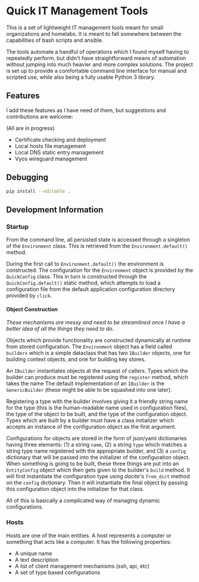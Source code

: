 # Quick IT Management Tools

This is a set of lightweight IT management tools meant for small organizations and homelabs.  It is meant to fall somewhere between the capabilities of bash scripts and ansible.

The tools automate a handful of operations which I found myself having to repeatedly perform, but didn't have straightforward means of automation without jumping into much heavier and more complex solutions. The project is set up to provide a comfortable command line interface for manual and scripted use, while also being a fully usable Python 3 library.  

## Features

I add these features as I have need of them, but suggestions and contributions are welcome:

(All are in progress)

* Certificate checking and deployment
* Local hosts file management
* Local DNS static entry management
* Vyos wireguard management

## Debugging

```bash
pip install --editable .
```

## Development Information

### Startup

From the command line, all persisted state is accessed through a singleton of the `Environment` class.  This is retrieved from the `Environment.default()` method.

During the first call to `Environment.default()` the environment is constructed. The configuration for the `Environment` object is provided by the `QuickConfig` class.  This in turn is constructed through the `QuickConfig.default()` static method, which attempts to load a configuration file from the default application configuration directory provided by `click`.

#### Object Construction

*These mechanisms are messy and need to be streamlined once I have a better idea of all the things they need to do.*

Objects which provide functionality are constructed dynamically at runtime from stored configuration. The `Environment` object has a field called `builders` which is a simple dataclass that has two `IBuilder` objects, one for building context objects, and one for building key stores.  

An `IBuilder` instantiates objects at the request of callers.  Types which the builder can produce must be registered using the `register` method, which takes the name The default implementation of an `IBuilder` is the `GenericBuilder` (these might be able to be squashed into one later). 

Registering a type with the builder involves giving it a friendly string name for the type (this is the human-readable name used in configuration files), the type of the object to be built, and the type of the configuration object. Types which are built by a builder must have a class initializer which accepts an instance of the configuration object as the first argument.

Configurations for objects are stored in the form of json/yaml dictionaries having three elements: (1) a string `name`, (2) a string `type` which matches a string type name registered with the appropriate builder, and (3) a `config` dictionary that will be passed into the initializer of the configuration object.  When something is going to be built, these three things are put into an `EntityConfig` object which then gets given to the builder's `build` method.  It will first instantiate the configuration type using *dacite*'s `from_dict` method on the `config` dictionary.  Then it will instantiate the final object by passing this configuration object into the initializer for that class.

All of this is basically a complicated way of managing dynamic configurations.

### Hosts

Hosts are one of the main entities. A host represents a computer or something that acts like a computer.  It has the following properties:

* A unique name
* A text description
* A list of client management mechanisms (ssh, api, etc)
* A set of type based configurations